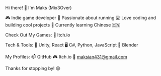 Hi there! 👋 I'm Maks (Mix3Over)

🎮 Indie game developer 🏃 Passionate about running 💻 Love coding and building cool projects 🏯 Currently learning Chinese 🇨🇳

Check Out My Games: 🔗 Itch.io

Tech & Tools: 🚀 Unity, React 🖥️ C#, Python, JavaScript 🎨 Blender

My Profiles: 📫 GitHub 🎮 Itch.io 📧 maksian431@gmail.com

Thanks for stopping by! 😃
